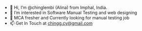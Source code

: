 - 👋 Hi, I’m @chinglembi (Alina) from Imphal, India.
- 👀 I’m interested in Software Manual Testing and web designing
- 🌱 MCA fresher and Currently looking for manual testing job
- 📫 Get In Touch at chingg.cy@gmail.com

<!---
chinglembi/chinglembi is a ✨ special ✨ repository because its `README.md` (this file) appears on your GitHub profile.
You can click the Preview link to take a look at your changes.
--->
